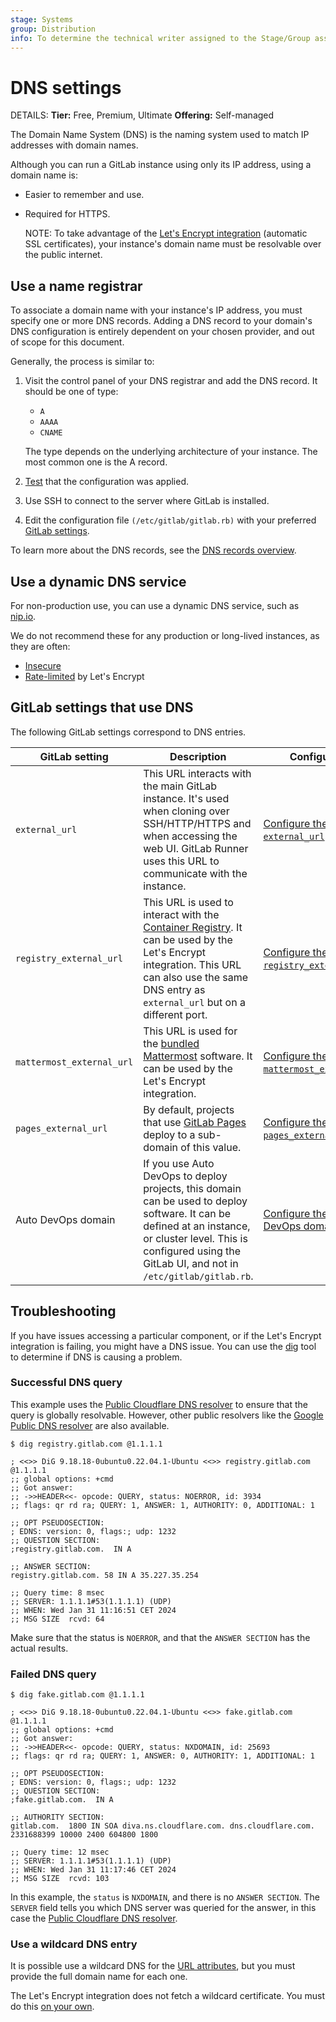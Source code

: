 ```yaml
---
stage: Systems
group: Distribution
info: To determine the technical writer assigned to the Stage/Group associated with this page, see https://handbook.gitlab.com/handbook/product/ux/technical-writing/#assignments
---
```


# DNS settings

DETAILS:
**Tier:** Free, Premium, Ultimate
**Offering:** Self-managed

The Domain Name System (DNS) is the naming system used to match IP addresses
with domain names.

Although you can run a GitLab instance using only its IP address, using a
domain name is:

- Easier to remember and use.
- Required for HTTPS.

  NOTE:
  To take advantage of the [Let's Encrypt integration](ssl/index.md#enable-the-lets-encrypt-integration) (automatic SSL certificates),
  your instance's domain name must be resolvable over the public internet.

## Use a name registrar

To associate a domain name with your instance's IP address, you must specify
one or more DNS records.
Adding a DNS record to your domain's DNS configuration is entirely dependent
on your chosen provider, and out of scope for this document.

Generally, the process is similar to:

1. Visit the control panel of your DNS registrar and add the DNS record.
   It should be one of type:

   - `A`
   - `AAAA`
   - `CNAME`

   The type depends on the underlying architecture of your instance. The most
   common one is the A record.

1. [Test](#successful-dns-query) that the configuration was applied.
1. Use SSH to connect to the server where GitLab is installed.
1. Edit the configuration file `(/etc/gitlab/gitlab.rb)` with your preferred [GitLab settings](#gitlab-settings-that-use-dns).

To learn more about the DNS records, see the
[DNS records overview](https://docs.gitlab.com/ee/user/project/pages/custom_domains_ssl_tls_certification/dns_concepts.html).

## Use a dynamic DNS service

For non-production use, you can use a dynamic DNS service, such as [nip.io](https://nip.io).

We do not recommend these for any production or long-lived instances, as they are often:

- [Insecure](https://github.com/publicsuffix/list/issues/335#issuecomment-261825647)
- [Rate-limited](https://letsencrypt.org/docs/rate-limits/) by Let's Encrypt

## GitLab settings that use DNS

The following GitLab settings correspond to DNS entries.

| GitLab setting | Description | Configuration |
| -------------- | ----------- | ------------- |
| `external_url` | This URL interacts with the main GitLab instance. It's used when cloning over SSH/HTTP/HTTPS and when accessing the web UI. GitLab Runner uses this URL to communicate with the instance. | [Configure the `external_url`](configuration.md#configure-the-external-url-for-gitlab). |
| `registry_external_url` | This URL is used to interact with the [Container Registry](https://docs.gitlab.com/ee/user/packages/container_registry/). It can be used by the Let's Encrypt integration. This URL can also use the same DNS entry as `external_url` but on a different port. | [Configure the `registry_external_url`](https://docs.gitlab.com/ee/administration/packages/container_registry.html#container-registry-domain-configuration). |
| `mattermost_external_url` | This URL is used for the [bundled Mattermost](https://docs.gitlab.com/ee/integration/mattermost/) software. It can be used by the Let's Encrypt integration. | [Configure the `mattermost_external_url`](https://docs.gitlab.com/ee/integration/mattermost/#getting-started). |
| `pages_external_url` | By default, projects that use [GitLab Pages](https://docs.gitlab.com/ee/user/project/pages/) deploy to a sub-domain of this value. | [Configure the `pages_external_url`](https://docs.gitlab.com/ee/administration/pages/#configuration).
| Auto DevOps domain | If you use Auto DevOps to deploy projects, this domain can be used to deploy software. It can be defined at an instance, or cluster level. This is configured using the GitLab UI, and not in `/etc/gitlab/gitlab.rb`. | [Configure the Auto DevOps domain](https://docs.gitlab.com/ee/topics/autodevops/requirements.html#auto-devops-base-domain). |

## Troubleshooting

If you have issues accessing a particular component, or if the Let's
Encrypt integration is failing, you might have a DNS issue. You can use the
[dig](https://en.wikipedia.org/wiki/Dig_(command)) tool to determine if
DNS is causing a problem.

### Successful DNS query

This example uses the [Public Cloudflare DNS resolver](https://www.cloudflare.com/en-gb/learning/dns/what-is-1.1.1.1/) to ensure that the query is globally resolvable. However, other public resolvers like the [Google Public DNS resolver](https://developers.google.com/speed/public-dns) are also available.

```shell
$ dig registry.gitlab.com @1.1.1.1

; <<>> DiG 9.18.18-0ubuntu0.22.04.1-Ubuntu <<>> registry.gitlab.com @1.1.1.1
;; global options: +cmd
;; Got answer:
;; ->>HEADER<<- opcode: QUERY, status: NOERROR, id: 3934
;; flags: qr rd ra; QUERY: 1, ANSWER: 1, AUTHORITY: 0, ADDITIONAL: 1

;; OPT PSEUDOSECTION:
; EDNS: version: 0, flags:; udp: 1232
;; QUESTION SECTION:
;registry.gitlab.com.  IN A

;; ANSWER SECTION:
registry.gitlab.com. 58 IN A 35.227.35.254

;; Query time: 8 msec
;; SERVER: 1.1.1.1#53(1.1.1.1) (UDP)
;; WHEN: Wed Jan 31 11:16:51 CET 2024
;; MSG SIZE  rcvd: 64

```

Make sure that the status is `NOERROR`, and that the `ANSWER SECTION` has the actual results.

### Failed DNS query

```shell
$ dig fake.gitlab.com @1.1.1.1

; <<>> DiG 9.18.18-0ubuntu0.22.04.1-Ubuntu <<>> fake.gitlab.com @1.1.1.1
;; global options: +cmd
;; Got answer:
;; ->>HEADER<<- opcode: QUERY, status: NXDOMAIN, id: 25693
;; flags: qr rd ra; QUERY: 1, ANSWER: 0, AUTHORITY: 1, ADDITIONAL: 1

;; OPT PSEUDOSECTION:
; EDNS: version: 0, flags:; udp: 1232
;; QUESTION SECTION:
;fake.gitlab.com.  IN A

;; AUTHORITY SECTION:
gitlab.com.  1800 IN SOA diva.ns.cloudflare.com. dns.cloudflare.com. 2331688399 10000 2400 604800 1800

;; Query time: 12 msec
;; SERVER: 1.1.1.1#53(1.1.1.1) (UDP)
;; WHEN: Wed Jan 31 11:17:46 CET 2024
;; MSG SIZE  rcvd: 103

```

In this example, the `status` is `NXDOMAIN`, and there is no `ANSWER SECTION`. The `SERVER` field tells you which DNS server was queried for the answer, in this case the [Public Cloudflare DNS resolver](https://www.cloudflare.com/en-gb/learning/dns/what-is-1.1.1.1/).

### Use a wildcard DNS entry

It is possible use a wildcard DNS for the [URL attributes](#gitlab-settings-that-use-dns),
but you must provide the full domain name for each one.

The Let's Encrypt integration does not fetch a wildcard certificate. You must do this
[on your own](https://certbot.eff.org/faq/#does-let-s-encrypt-issue-wildcard-certificates).
